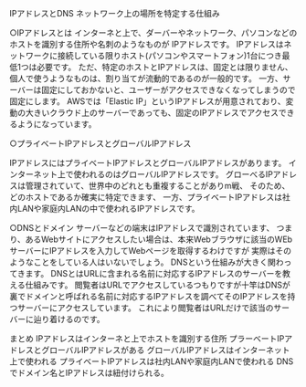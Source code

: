 IPアドレスとDNS ネットワーク上の場所を特定する仕組み

○IPアドレスとは
インターネと上で、ダーバーやネットワーク、パソコンなどのホストを識別する住所や名刺のようなものが
IPアドレスです。
IPアドレスはネットワークに接続している限りホスト(パソコンやスマートフォン)1台につき最低1つは必要です。
ただ、特定のホストとIPアドレスは、固定とは限りません、個人で使うようなものは、割り当てが流動的であるのが一般的です。
一方、サーバーは固定にしておかないと、ユーザーがアクセスできなくなってしまうので固定にします。
AWSでは「Elastic IP」というIPアドレスが用意されており、変動の大きいクラウド上のサーバーであっても、固定のIPアドレスでアクセスできるようになっています。

○プライベートIPアドレスとグローバルIPアドレス

IPアドレスにはプライベートIPアドレスとグローバルIPアドレスがあります。
インターネット上で使われるのはグローバルIPアドレスです。
グローべるIPアドレスは管理されていて、世界中のどれとも重複することがありm戦、
そのため、どのホストであるか確実に特定できます、
一方、プライベートIPアドレスは社内LANや家庭内LANの中で使われるIPアドレスです。


○DNSとドメイン
サーバーなどの端末はIPアドレスで識別されています、
つまり、あるWebサイトにアクセスしたい場合は、本来Webブラウザに該当のWEbサーバーにIPアドレスを入力してWebページを取得するわけですが
実際はそのようなことをしている人はいないでしょう。
DNSという仕組みが大きく関わってきます。
DNSとはURLに含まれる名前に対応するIPアドレスのサーバーを教える仕組みです。
閲覧者はURLでアクセスしているつもりですが十竿はDNSが裏でドメインと呼ばれる名前に対応するIPアドレスを調べてそのIPアドレスを持つサーバーにアクセスしています。
これにより閲覧者はURLだけで該当のサーバーに辿り着けるのです。

まとめ
IPアドレスはインターネと上でホストを識別する住所
プラーベートIPアドレスとグローバルIPアドレスがある
グローバルIPアドレスはインターネット上で使われる
プライベートIPアドレスは社内LANや家庭内LANで使われる
DNSでドメイン名とIPアドレスは紐付けられる。
